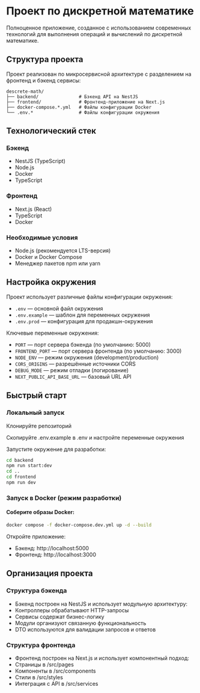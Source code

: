 # Проект по дискретной математике
Полноценное приложение, созданное с использованием современных технологий для выполнения операций и вычислений по дискретной математике.

## Структура проекта
Проект реализован по микросервисной архитектуре с разделением на фронтенд и бэкенд сервисы:

```
descrete-math/
├── backend/               # Бэкенд API на NestJS
├── frontend/              # Фронтенд-приложение на Next.js
├── docker-compose.*.yml   # Файлы конфигурации Docker
└── .env.*                 # Файлы конфигурации окружения
```

## Технологический стек

### Бэкенд
- NestJS (TypeScript)
- Node.js
- Docker
- TypeScript

### Фронтенд
- Next.js (React)
- TypeScript
- Docker

### Необходимые условия
- Node.js (рекомендуется LTS-версия)
- Docker и Docker Compose
- Менеджер пакетов npm или yarn

## Настройка окружения
Проект использует различные файлы конфигурации окружения:

- `.env` — основной файл окружения
- `.env.example` — шаблон для переменных окружения
- `.env.prod` — конфигурация для продакшн-окружения

Ключевые переменные окружения:

- `PORT` — порт сервера бэкенда (по умолчанию: 5000)
- `FRONTEND_PORT` — порт сервера фронтенда (по умолчанию: 3000)
- `NODE_ENV` — режим окружения (development/production)
- `CORS_ORIGINS` — разрешённые источники CORS
- `DEBUG_MODE` — режим отладки (логирование)
- `NEXT_PUBLIC_API_BASE_URL` — базовый URL API


## Быстрый старт

### Локальный запуск

Клонируйте репозиторий

Скопируйте .env.example в .env и настройте переменные окружения

Запустите окружение для разработки:

```bash
cd backend
npm run start:dev
cd ..
cd frontend
npm run dev
```

### Запуск в Docker (режим разработки)

#### Соберите образы Docker:

```bash
docker compose -f docker-compose.dev.yml up -d --build
```

Откройте приложение:

- Бэкенд: http://localhost:5000
- Фронтенд: http://localhost:3000

## Организация проекта

### Структура бэкенда
- Бэкенд построен на NestJS и использует модульную архитектуру:
- Контроллеры обрабатывают HTTP-запросы
- Сервисы содержат бизнес-логику
- Модули организуют связанную функциональность
- DTO используются для валидации запросов и ответов

### Структура фронтенда
- Фронтенд построен на Next.js и использует компонентный подход:
- Страницы в /src/pages
- Компоненты в /src/components
- Стили в /src/styles
- Интеграция с API в /src/services
